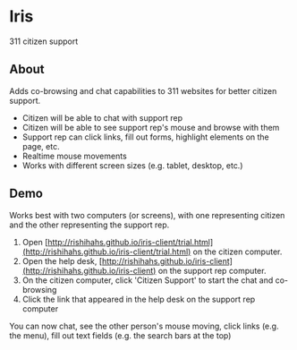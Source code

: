 Iris
==========
311 citizen support

About
------
Adds co-browsing and chat capabilities to 311 websites for better citizen support.

* Citizen will be able to chat with support rep
* Citizen will be able to see support rep's mouse and browse with them
* Support rep can click links, fill out forms, highlight elements on the page, etc.
* Realtime mouse movements
* Works with different screen sizes (e.g. tablet, desktop, etc.)

Demo
------
Works best with two computers (or screens), with one representing citizen and the other representing the support rep.

1. Open [http://rishihahs.github.io/iris-client/trial.html](http://rishihahs.github.io/iris-client/trial.html) on the citizen computer.
2. Open the help desk, [http://rishihahs.github.io/iris-client](http://rishihahs.github.io/iris-client) on the support rep computer.
3. On the citizen computer, click 'Citizen Support' to start the chat and co-browsing
4. Click the link that appeared in the help desk on the support rep computer

You can now chat, see the other person's mouse moving, click links (e.g. the menu), fill out text fields (e.g. the search bars at the top)